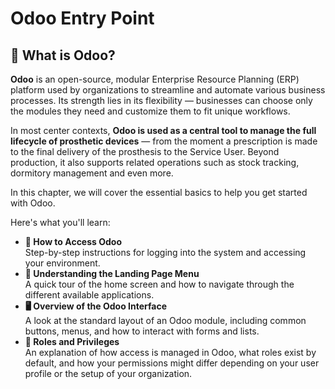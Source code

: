 # Odoo Entry Point

## 🧩 What is Odoo?

**Odoo** is an open-source, modular Enterprise Resource Planning (ERP) platform used by organizations to streamline and automate various business processes. Its strength lies in its flexibility — businesses can choose only the modules they need and customize them to fit unique workflows.

In most center contexts, **Odoo is used as a central tool to manage the full lifecycle of prosthetic devices** — from the moment a prescription is made to the final delivery of the prosthesis to the Service User. Beyond production, it also supports related operations such as stock tracking, dormitory management and even more.

In this chapter, we will cover the essential basics to help you get started with Odoo.

Here's what you'll learn:

* **🔑 How to Access Odoo**\
  Step-by-step instructions for logging into the system and accessing your environment.
* **📂 Understanding the Landing Page Menu**\
  A quick tour of the home screen and how to navigate through the different available applications.
* **🖥️ Overview of the Odoo Interface**\
  A look at the standard layout of an Odoo module, including common buttons, menus, and how to interact with forms and lists.
* **👤 Roles and Privileges**\
  An explanation of how access is managed in Odoo, what roles exist by default, and how your permissions might differ depending on your user profile or the setup of your organization.

